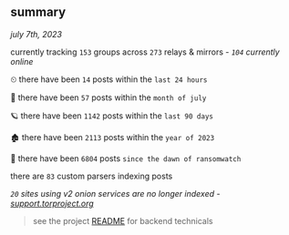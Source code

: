 
## summary
_july 7th, 2023_

currently tracking `153` groups across `273` relays & mirrors - _`104` currently online_

⏲ there have been `14` posts within the `last 24 hours`

🦈 there have been `57` posts within the `month of july`

🪐 there have been `1142` posts within the `last 90 days`

🏚 there have been `2113` posts within the `year of 2023`

🦕 there have been `6804` posts `since the dawn of ransomwatch`

there are `83` custom parsers indexing posts

_`20` sites using v2 onion services are no longer indexed - [support.torproject.org](https://support.torproject.org/onionservices/v2-deprecation/)_

> see the project [README](https://github.com/joshhighet/ransomwatch#ransomwatch--) for backend technicals

